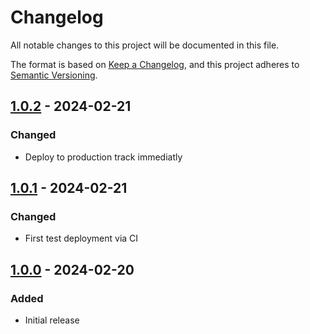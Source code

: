 # Changelog
All notable changes to this project will be documented in this file.

The format is based on [Keep a Changelog](https://keepachangelog.com/en/1.0.0/),
and this project adheres to [Semantic Versioning](https://semver.org/spec/v2.0.0.html).

## [1.0.2] - 2024-02-21
### Changed
- Deploy to production track immediatly

## [1.0.1] - 2024-02-21
### Changed
- First test deployment via CI

## [1.0.0] - 2024-02-20
### Added
- Initial release

[1.0.2]: https://github.com/Skycoder42/wear_tasks/compare/v1.0.1...v1.0.2
[1.0.1]: https://github.com/Skycoder42/wear_tasks/compare/v1.0.0...v1.0.1
[1.0.0]: https://github.com/Skycoder42/wear_tasks/releases/tag/v1.0.0
